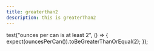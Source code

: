 ```yaml
---
title: greaterthan2
description: this is greaterThan2
---
```


test("ounces per can is at least 2", () => {
  expect(ouncesPerCan()).toBeGreaterThanOrEqual(2);
});